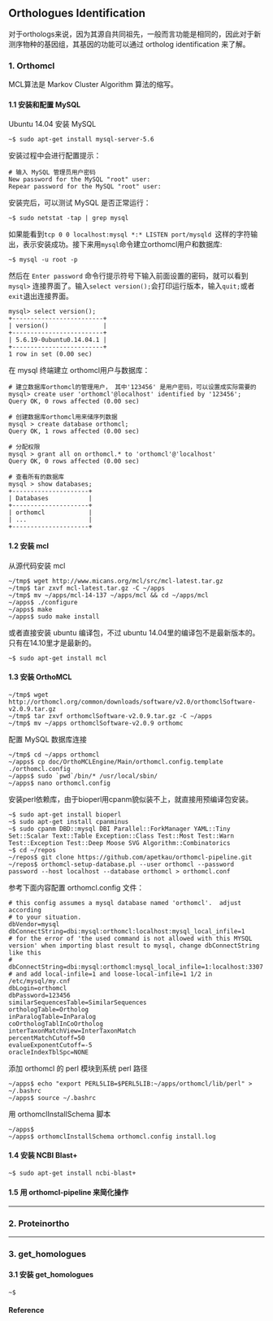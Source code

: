 ## Orthologues Identification

对于orthologs来说，因为其源自共同祖先，一般而言功能是相同的，因此对于新测序物种的基因组，其基因的功能可以通过 ortholog identification 来了解。

### 1. Orthomcl

MCL算法是 Markov Cluster Algorithm 算法的缩写。

#### 1.1 安装和配置 MySQL

Ubuntu 14.04 安装 MySQL

```
~$ sudo apt-get install mysql-server-5.6
```

安装过程中会进行配置提示：

```
# 输入 MySQL 管理员用户密码
New password for the MySQL "root" user:
Repear password for the MySQL "root" user:
```

安装完后，可以测试 MySQL 是否正常运行：

```
~$ sudo netstat -tap | grep mysql
```

如果能看到`tcp 0 0 localhost:mysql *:* LISTEN port/mysqld `这样的字符输出，表示安装成功。接下来用`mysql`命令建立orthomcl用户和数据库:

```
~$ mysql -u root -p
```

然后在 `Enter password` 命令行提示符号下输入前面设置的密码，就可以看到 `mysql>` 连接界面了。输入`select version();`会打印运行版本，输入`quit;`或者`exit`退出连接界面。

```
mysql> select version();
+-------------------------+
| version()               |
+-------------------------+
| 5.6.19-0ubuntu0.14.04.1 |
+-------------------------+
1 row in set (0.00 sec)
```

在 mysql 终端建立 orthomcl用户与数据库：

```
# 建立数据库orthomcl的管理用户， 其中'123456' 是用户密码，可以设置成实际需要的
mysql> create user 'orthomcl'@localhost' identified by '123456';
Query OK, 0 rows affected (0.00 sec)

# 创建数据库orthomcl用来储序列数据
mysql > create database orthomcl;
Query OK, 1 rows affected (0.00 sec)

# 分配权限
mysql > grant all on orthomcl.* to 'orthomcl'@'localhost'
Query OK, 0 rows affected (0.00 sec)

# 查看所有的数据库
mysql > show databases;
+---------------------+
| Databases           |
+---------------------+
| orthomcl            |
| ...                 |
+---------------------+
```

#### 1.2 安装 mcl

从源代码安装 mcl

```
~/tmp$ wget http://www.micans.org/mcl/src/mcl-latest.tar.gz
~/tmp$ tar zxvf mcl-latest.tar.gz -C ~/apps
~/tmp$ mv ~/apps/mcl-14-137 ~/apps/mcl && cd ~/apps/mcl
~/apps$ ./configure
~/apps$ make
~/apps$ sudo make install
```

或者直接安装 ubuntu 编译包，不过 ubuntu 14.04里的编译包不是最新版本的。只有在14.10里才是最新的。

```
~$ sudo apt-get install mcl
```

#### 1.3 安装 OrthoMCL

```
~/tmp$ wget http://orthomcl.org/common/downloads/software/v2.0/orthomclSoftware-v2.0.9.tar.gz
~/tmp$ tar zxvf orthomclSoftware-v2.0.9.tar.gz -C ~/apps
~/tmp$ mv ~/apps orthomclSoftware-v2.0.9 orthomc
```

配置 MySQL 数据库连接

```
~/tmp$ cd ~/apps orthomcl
~/apps$ cp doc/OrthoMCLEngine/Main/orthomcl.config.template ./orthomcl.config
~/apps$ sudo `pwd`/bin/* /usr/local/sbin/
~/apps$ nano orthomcl.config
```

安装perl依赖库，由于bioperl用cpanm貌似装不上，就直接用预编译包安装。

```
~$ sudo apt-get install bioperl
~$ sudo apt-get install cpanminus
~$ sudo cpanm DBD::mysql DBI Parallel::ForkManager YAML::Tiny Set::Scalar Text::Table Exception::Class Test::Most Test::Warn Test::Exception Test::Deep Moose SVG Algorithm::Combinatorics
~$ cd ~/repos
~/repos$ git clone https://github.com/apetkau/orthomcl-pipeline.git
~/repos$ orthomcl-setup-database.pl --user orthomcl --password password --host localhost --database orthomcl > orthomcl.conf
```

参考下面内容配置 orthomcl.config 文件：

```
# this config assumes a mysql database named 'orthomcl'.  adjust according
# to your situation.
dbVendor=mysql
dbConnectString=dbi:mysql:orthomcl:localhost:mysql_local_infile=1
# for the error of 'the used command is not allowed with this MYSQL version' when importing blast result to mysql, change dbConnectString like this
# dbConnectString=dbi:mysql:orthomcl:mysql_local_infile=1:localhost:3307
# and add local-infile=1 and loose-local-infile=1 1/2 in /etc/mysql/my.cnf
dbLogin=orthomcl
dbPassword=123456
similarSequencesTable=SimilarSequences
orthologTable=Ortholog
inParalogTable=InParalog
coOrthologTablInCoOrtholog
interTaxonMatchView=InterTaxonMatch
percentMatchCutoff=50
evalueExponentCutoff=-5
oracleIndexTblSpc=NONE
```

添加 orthomcl 的 perl 模块到系统 perl 路径

```
~/apps$ echo "export PERL5LIB=$PERL5LIB:~/apps/orthomcl/lib/perl" > ~/.bashrc
~/apps$ source ~/.bashrc
```

用 orthomclInstallSchema 脚本

```
~/apps$
~/apps$ orthomclInstallSchema orthomcl.config install.log
```

#### 1.4 安装 NCBI Blast+

```
~$ sudo apt-get install ncbi-blast+
```

#### 1.5 用 orthomcl-pipeline 来简化操作

---

### 2. Proteinortho

---

### 3. get_homologues

#### 3.1 安装 get_homologues

```
~$ 
```


#### Reference


